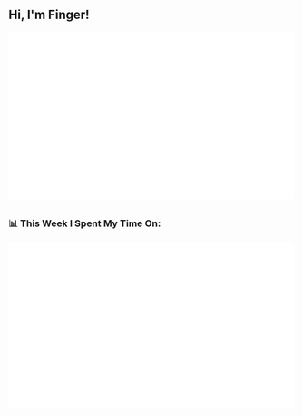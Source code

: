 <h2> Hi, I'm Finger!</h2>

<img align="right" src="https://raw.githubusercontent.com/spianmo/github-stats/master/generated/overview.svg#gh-light-mode-only">

<!-- <img align="right" height="160em" src="https://github-readme-stats-eight-theta.vercel.app/api/top-langs/?username=spianmo&layout=compact&langs_count=8&theme=algolia"/>	 -->
	
```go
package main

type Me struct {
	Name   string
	Job    string
	Code   string
	Skills string
}

func main() {
	me := &Me{
		Name:   "Finger",
		Job:    "Client-side Engineer",
		Code:   "Java and C++ and Others",
		Skills: "Android Security NLP ^o^",
	}
	_ = me
}
```


<h3>📊 This Week I Spent My Time On:</h3>
<img align='right' src="https://raw.githubusercontent.com/spianmo/github-stats/master/generated/languages.svg#gh-light-mode-only">

<!--START_SECTION:waka-->

```text
Python                   10 hrs 13 mins  ████████▒░░░░░░░░░░░░░░░░   33.71 %
Vue.js                   6 hrs 13 mins   █████░░░░░░░░░░░░░░░░░░░░   20.53 %
JavaScript               4 hrs 35 mins   ███▓░░░░░░░░░░░░░░░░░░░░░   15.13 %
JSON                     2 hrs 39 mins   ██▒░░░░░░░░░░░░░░░░░░░░░░   08.79 %
Jupyter                  2 hrs 11 mins   █▓░░░░░░░░░░░░░░░░░░░░░░░   07.25 %
YAML                     1 hr 25 mins    █▒░░░░░░░░░░░░░░░░░░░░░░░   04.72 %
```

<!--END_SECTION:waka-->
